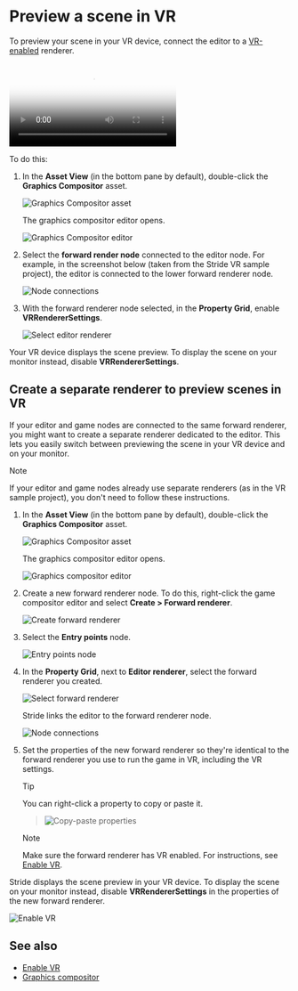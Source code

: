 # Preview a scene in VR

To preview your scene in your VR device, connect the editor to a [VR-enabled](enable-vr.md) renderer.

<p>
<video autoplay loop class="responsive-video" poster="media/vr-editor_640.jpg">
   <source src="media/vr-editor_640.mp4" type="video/mp4">
</video>
</p>

To do this:

1. In the **Asset View** (in the bottom pane by default), double-click the **Graphics Compositor** asset.

   ![Graphics Compositor asset](../graphics/graphics-compositor/media/graphics-compositor-asset.png)

   The graphics compositor editor opens.

   ![Graphics Compositor editor](media/graphics-compositor-VR-template.png)

2. Select the **forward render node** connected to the editor node. For example, in the screenshot below (taken from the Stride VR sample project), the editor is connected to the lower forward renderer node.

   ![Node connections](media/node-connections.png)

3. With the forward renderer node selected, in the **Property Grid**, enable **VRRendererSettings**.

   ![Select editor renderer](media/enable-vr.png)

Your VR device displays the scene preview. To display the scene on your monitor instead, disable **VRRendererSettings**.

## Create a separate renderer to preview scenes in VR

If your editor and game nodes are connected to the same forward renderer, you might want to create a separate renderer dedicated to the editor. This lets you easily switch between previewing the scene in your VR device and on your monitor.

> [!Note]
> If your editor and game nodes already use separate renderers (as in the VR sample project), you don't need to follow these instructions.

1. In the **Asset View** (in the bottom pane by default), double-click the **Graphics Compositor** asset.

   ![Graphics Compositor asset](../graphics/graphics-compositor/media/graphics-compositor-asset.png)

   The graphics compositor editor opens.

   ![Graphics compositor editor](media/graphics-compositor-no-editor-node.png)

2. Create a new forward renderer node. To do this, right-click the game compositor editor and select **Create > Forward renderer**.

   ![Create forward renderer](media/create-forward-renderer.png)

3. Select the **Entry points** node.

   ![Entry points node](media/entry-points-node.png)

4. In the **Property Grid**, next to **Editor renderer**, select the forward renderer you created.

   ![Select forward renderer](media/select-editor-forward-renderer.png)

   Stride links the editor to the forward renderer node.

   ![Node connections](media/node-connections.png)

5. Set the properties of the new forward renderer so they're identical to the forward renderer you use to run the game in VR, including the VR settings.

   > [!Tip]
   > You can right-click a property to copy or paste it.

   > ![Copy-paste properties](media/copy-paste-properties.png)

   > [!Note]
   > Make sure the forward renderer has VR enabled. For instructions, see [Enable VR](enable-vr.md).

Stride displays the scene preview in your VR device. To display the scene on your monitor instead, disable **VRRendererSettings** in the properties of the new forward renderer.

![Enable VR](media/vr-renderer-settings.png)

## See also

* [Enable VR](enable-vr.md)
* [Graphics compositor](../graphics/graphics-compositor/index.md)